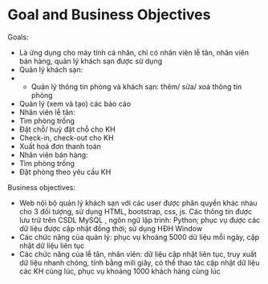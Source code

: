 # Goal and Business Objectives
Goals:
-	Là ứng dụng cho máy tính cá nhân, chỉ có nhân viên lễ tân, nhân viên bán hàng, quản lý khách sạn được sử dụng
-	Quản lý khách sạn:
- - Quản lý thông tin phòng và khách sạn: thêm/ sửa/ xoá thông tin phòng
 -	Quản lý (xem và tạo) các báo cáo
-	Nhân viên lễ tân:
 -	Tìm phòng trống
 -	Đặt chỗ/ huỷ đặt chỗ cho KH
 - Check-in, check-out cho KH
 - Xuất hoá đơn thanh toán
-	Nhân viên bán hàng:
 -	Tìm phòng trống
 -	Đặt phòng theo yêu cầu KH

Business objectives:
-	Web nội bộ quản lý khách sạn với các user được phân quyền khác nhau cho 3 đối tượng, sử dụng HTML, bootstrap, css, js. Các thông tin được lưu trữ trên CSDL MySQL , ngôn ngữ lập trình: Python; phục vụ được các dữ liệu được cập nhật đồng thời; sử dụng HĐH Window
-	Các chức năng của quản lý: phục vụ khoảng 5000 dữ liệu mỗi ngày, cập nhật dữ liệu liên tục 
-	Các chức năng của lễ tân, nhân viên: dữ liệu cập nhật liên tục, truy xuất dữ liệu nhanh chóng, tính bằng mili giây, có thể thao tác cập nhật dữ liệu các KH cùng lúc, phục vụ khoảng 1000 khách hàng cùng lúc
